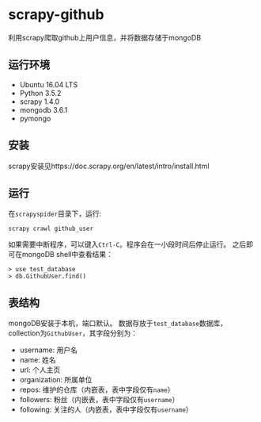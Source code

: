 # scrapy-github
利用scrapy爬取github上用户信息，并将数据存储于mongoDB

## 运行环境
 * Ubuntu 16.04 LTS
 * Python 3.5.2
 * scrapy 1.4.0
 * mongodb 3.6.1
 * pymongo

## 安装
scrapy安装见https://doc.scrapy.org/en/latest/intro/install.html

## 运行
在`scrapyspider`目录下，运行:
```
scrapy crawl github_user
```
如果需要中断程序，可以键入`Ctrl-C`。程序会在一小段时间后停止运行。
之后即可在mongoDB shell中查看结果：
```
> use test_database
> db.GithubUser.find()
```

## 表结构
mongoDB安装于本机，端口默认。
数据存放于`test_database`数据库，collection为`GithubUser`，其字段分别为：
 * username: 用户名
 * name: 姓名
 * url: 个人主页
 * organization: 所属单位
 * repos: 维护的仓库（内嵌表，表中字段仅有`name`）
 * followers: 粉丝（内嵌表，表中字段仅有`username`）
 * following: 关注的人（内嵌表，表中字段仅有`username`）

